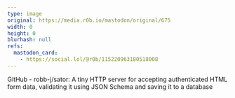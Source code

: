 ```yaml
---
type: image
original: https://media.r0b.io/mastodon/original/675
width: 0
height: 0
blurhash: null
refs:
  mastodon_card:
    - https://social.lol/@r0b/115220963180518008
---
```


GitHub - robb-j/sator: A tiny HTTP server for accepting authenticated HTML form data, validating it using JSON Schema and saving it to a database
